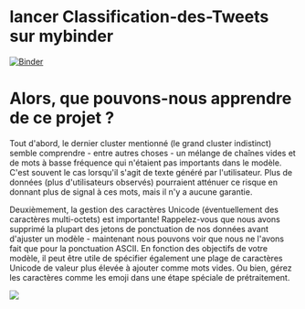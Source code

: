 # lancer  Classification-des-Tweets sur mybinder
[![Binder](https://mybinder.org/badge_logo.svg)](https://mybinder.org/v2/gh/MANNAISALIM/Classification-des-Tweets/main)


# Alors, que pouvons-nous apprendre de ce projet ?

Tout d'abord, le dernier cluster mentionné (le grand cluster indistinct) semble comprendre - entre autres choses - un mélange de chaînes vides
et de mots à basse fréquence qui n'étaient pas importants dans le modèle. C'est souvent le cas lorsqu'il s'agit de texte généré par l'utilisateur. Plus de données
 (plus d'utilisateurs observés) pourraient atténuer ce risque en donnant plus de signal à ces mots, mais il n'y a aucune garantie.

Deuxièmement, la gestion des caractères Unicode (éventuellement des caractères multi-octets) est importante! Rappelez-vous que nous avons supprimé la plupart des
 jetons de ponctuation de nos données avant d'ajuster un modèle - maintenant nous pouvons voir que nous ne l'avons fait que pour la ponctuation ASCII. En fonction
 des objectifs de votre modèle, il peut être utile de spécifier également une plage de caractères Unicode de valeur plus élevée à ajouter comme mots vides. 
Ou bien, gérez les caractères comme les emoji dans une étape spéciale de prétraitement.

<img src="imgs/img1.png" >